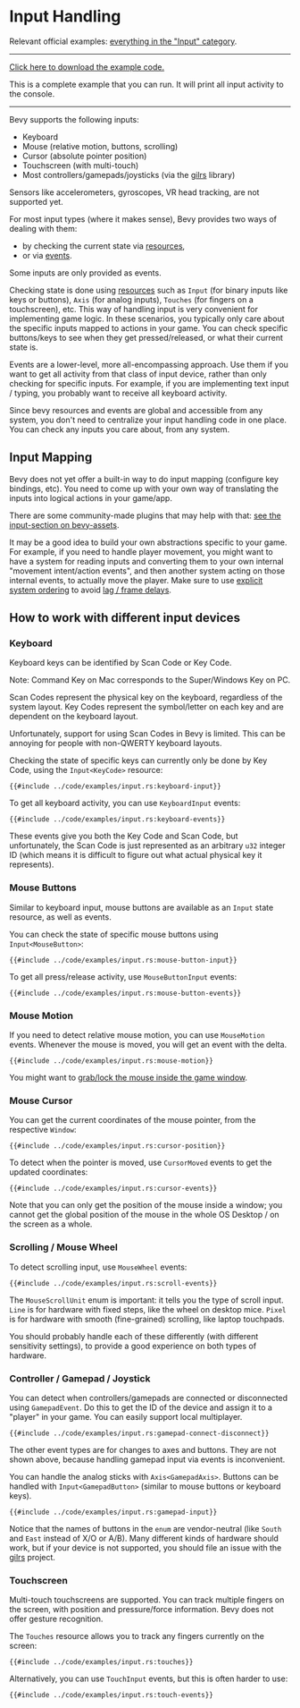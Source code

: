 # Input Handling

Relevant official examples: [everything in the "Input" category](https://github.com/bevyengine/bevy/tree/latest/examples#input).

---

[Click here to download the example code.](../code/examples/input.rs)

This is a complete example that you can run. It will print all input activity
to the console.

---

Bevy supports the following inputs:
  - Keyboard
  - Mouse (relative motion, buttons, scrolling)
  - Cursor (absolute pointer position)
  - Touchscreen (with multi-touch)
  - Most controllers/gamepads/joysticks (via the [gilrs](https://gitlab.com/gilrs-project/gilrs) library)

Sensors like accelerometers, gyroscopes, VR head tracking, are not supported yet.

For most input types (where it makes sense), Bevy provides two ways of
dealing with them:
  - by checking the current state via [resources](../programming/res.md),
  - or via [events](../programming/events.md).

Some inputs are only provided as events.

Checking state is done using [resources](../programming/res.md) such as
`Input` (for binary inputs like keys or buttons), `Axis` (for analog inputs),
`Touches` (for fingers on a touchscreen), etc. This way of handling input is
very convenient for implementing game logic. In these scenarios, you typically
only care about the specific inputs mapped to actions in your game. You can
check specific buttons/keys to see when they get pressed/released, or what
their current state is.

Events are a lower-level, more all-encompassing approach. Use them if you
want to get all activity from that class of input device, rather than only
checking for specific inputs. For example, if you are implementing text
input / typing, you probably want to receive all keyboard activity.

Since bevy resources and events are global and accessible from any system,
you don't need to centralize your input handling code in one place. You can
check any inputs you care about, from any system.

## Input Mapping

Bevy does not yet offer a built-in way to do input mapping (configure key
bindings, etc). You need to come up with your own way of translating the
inputs into logical actions in your game/app.

There are some community-made plugins that may help with that: [see the
input-section on bevy-assets](https://bevyengine.org/assets/#input).

It may be a good idea to build your own abstractions specific to your
game. For example, if you need to handle player movement, you might want to
have a system for reading inputs and converting them to your own internal
"movement intent/action events", and then another system acting on those
internal events, to actually move the player. Make sure to use [explicit
system ordering](../programming/system-order.md) to avoid [lag / frame
delays](../pitfalls/frame-delay.md).

## How to work with different input devices

### Keyboard

Keyboard keys can be identified by Scan Code or Key Code.

Note: Command Key on Mac corresponds to the Super/Windows Key on PC.

Scan Codes represent the physical key on the keyboard, regardless of the
system layout. Key Codes represent the symbol/letter on each key and are
dependent on the keyboard layout.

Unfortunately, support for using Scan Codes in Bevy is limited. This can be
annoying for people with non-QWERTY keyboard layouts.

Checking the state of specific keys can currently only be done by Key Code,
using the `Input<KeyCode>` resource:

```rust,no_run,noplayground
{{#include ../code/examples/input.rs:keyboard-input}}
```

To get all keyboard activity, you can use `KeyboardInput` events:

```rust,no_run,noplayground
{{#include ../code/examples/input.rs:keyboard-events}}
```

These events give you both the Key Code and Scan Code, but unfortunately,
the Scan Code is just represented as an arbitrary `u32` integer ID (which
means it is difficult to figure out what actual physical key it represents).

### Mouse Buttons

Similar to keyboard input, mouse buttons are available as an `Input` state
resource, as well as events.

You can check the state of specific mouse buttons using `Input<MouseButton>`:

```rust,no_run,noplayground
{{#include ../code/examples/input.rs:mouse-button-input}}
```

To get all press/release activity, use `MouseButtonInput` events:

```rust,no_run,noplayground
{{#include ../code/examples/input.rs:mouse-button-events}}
```

### Mouse Motion

If you need to detect relative mouse motion, you can use `MouseMotion` events.
Whenever the mouse is moved, you will get an event with the delta.

```rust,no_run,noplayground
{{#include ../code/examples/input.rs:mouse-motion}}
```

You might want to [grab/lock the mouse inside the game
window](../cookbook/mouse-grab.md).

### Mouse Cursor

You can get the current coordinates of the mouse pointer, from the respective
`Window`:

```rust,no_run,noplayground
{{#include ../code/examples/input.rs:cursor-position}}
```

To detect when the pointer is moved, use `CursorMoved` events to get the
updated coordinates:

```rust,no_run,noplayground
{{#include ../code/examples/input.rs:cursor-events}}
```

Note that you can only get the position of the mouse inside a window;
you cannot get the global position of the mouse in the whole OS Desktop /
on the screen as a whole.

### Scrolling / Mouse Wheel

To detect scrolling input, use `MouseWheel` events:

```rust,no_run,noplayground
{{#include ../code/examples/input.rs:scroll-events}}
```

The `MouseScrollUnit` enum is important: it tells you the type of scroll
input.  `Line` is for hardware with fixed steps, like the wheel on desktop
mice. `Pixel` is for hardware with smooth (fine-grained) scrolling, like
laptop touchpads.

You should probably handle each of these differently (with different
sensitivity settings), to provide a good experience on both types of hardware.

### Controller / Gamepad / Joystick

You can detect when controllers/gamepads are connected or disconnected using
`GamepadEvent`. Do this to get the ID of the device and assign it to a
"player" in your game. You can easily support local multiplayer.

```rust,no_run,noplayground
{{#include ../code/examples/input.rs:gamepad-connect-disconnect}}
```

The other event types are for changes to axes and buttons. They are not
shown above, because handling gamepad input via events is inconvenient.

You can handle the analog sticks with `Axis<GamepadAxis>`. Buttons can be
handled with `Input<GamepadButton>` (similar to mouse buttons or keyboard
keys).

```rust,no_run,noplayground
{{#include ../code/examples/input.rs:gamepad-input}}
```

Notice that the names of buttons in the `enum` are vendor-neutral (like
`South` and `East` instead of X/O or A/B). Many different kinds of hardware
should work, but if your device is not supported, you should file an issue
with the [gilrs](https://gitlab.com/gilrs-project/gilrs) project.

### Touchscreen

Multi-touch touchscreens are supported. You can track multiple fingers on
the screen, with position and pressure/force information. Bevy does not
offer gesture recognition.

The `Touches` resource allows you to track any fingers currently on the screen:

```rust,no_run,noplayground
{{#include ../code/examples/input.rs:touches}}
```

Alternatively, you can use `TouchInput` events, but this is often harder
to use:

```rust,no_run,noplayground
{{#include ../code/examples/input.rs:touch-events}}
```
